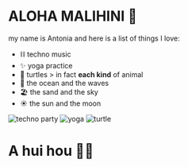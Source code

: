 # ALOHA MALIHINI 🌺

my name is Antonia and here is a list of things I love:
- ⛓️ techno music 
- ✨ yoga practice
- :turtle: turtles > in fact **each kind** of animal
- 🌊 the ocean and the waves
- 🏖️ the sand and the sky
- ☀️ the sun and the moon


![techno party](https://user-images.githubusercontent.com/128368770/226380410-9aea4e9b-8e34-4ac6-9925-9607c21d8817.jpg)
![yoga](https://images.unsplash.com/photo-1603988363607-e1e4a66962c6?ixlib=rb-4.0.3&ixid=MnwxMjA3fDB8MHxwaG90by1wYWdlfHx8fGVufDB8fHx8&auto=format&fit=crop&w=2070&q=80)
![turtle](https://images.unsplash.com/photo-1496196614460-48988a57fccf?ixlib=rb-4.0.3&ixid=MnwxMjA3fDB8MHxwaG90by1wYWdlfHx8fGVufDB8fHx8&auto=format&fit=crop&w=1974&q=80)

# A hui hou 🌴🥥
